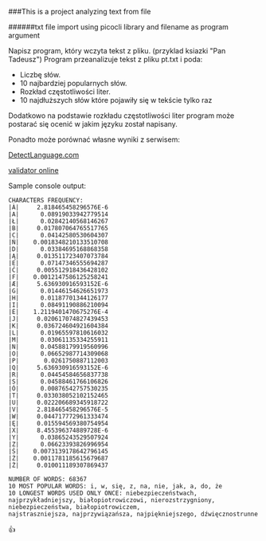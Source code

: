 ###This is a project analyzing text from file

######txt file import using picocli library and filename as program argument

Napisz program, który wczyta tekst z pliku. (przyklad ksiazki "Pan Tadeusz")
Program przeanalizuje tekst z pliku pt.txt i poda:
* Liczbę słów.
* 10 najbardziej popularnych słów.
* Rozkład częstotliwości liter.
* 10 najdłuższych słów które pojawiły się w tekście tylko raz

Dodatkowo na podstawie rozkładu częstotliwości liter program może
postarać się ocenić w jakim języku został napisany.

Ponadto może porównać własne wyniki z serwisem:

[DetectLanguage.com](DetectLanguage.com)

[validator online](http://ewalidator.pl/generator-numeru-dowodu-osobistego)


Sample console output:
```
CHARACTERS FREQUENCY:
|À|     2.818465458296576E-6
|A|      0.08919033942779514
|Ł|      0.02842140568146267
|B|     0.017807064765517765
|C|      0.04142580530604307
|Ń|    0.0018348210133510708
|D|      0.03384695168868358
|Ą|     0.013511723407073784
|E|      0.07147346555694287
|Ć|     0.005512918436428102
|F|    0.0012147586125258241
|Æ|     5.636930916593152E-6
|G|      0.01446154626651973
|H|      0.01187701344126177
|I|      0.08491190886210094
|É|    1.2119401470675276E-4
|J|     0.020617074827439453
|K|     0.036724604921604384
|L|      0.01965597810616032
|M|      0.03061135334255911
|N|      0.04588179919560996
|O|      0.06652987714309068
|P|       0.0261750887112003
|Q|     5.636930916593152E-6
|R|      0.04454584656837738
|S|      0.04588461766106826
|Ó|      0.00876542757530235
|T|     0.033038052102152465
|U|     0.022206689345918722
|V|     2.818465458296576E-5
|W|     0.044717772961333474
|Ę|     0.015594569380754954
|X|     8.455396374889728E-6
|Y|      0.03865243529507924
|Z|      0.06623393826996954
|Ś|    0.0073139178642796145
|Ź|    0.0011781185615679687
|Ż|     0.010011189307869437

NUMBER OF WORDS: 68367
10 MOST POPULAR WORDS: i, w, się, z, na, nie, jak, a, do, że
10 LONGEST WORDS USED ONLY ONCE: niebezpieczeństwach, najprzykładniejszy, białopiotrowiczowi, nierozstrzygniony, niebezpieczeństwa, białopiotrowiczem, 
najstraszniejsza, najprzywiązańsza, najpiękniejszego, dźwięcznostrunne
```
:+1: